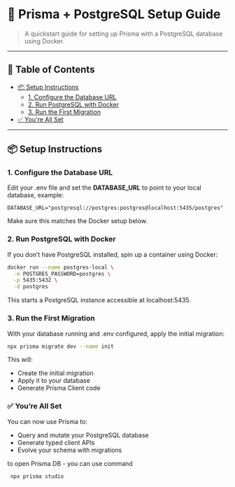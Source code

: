 # 📘 Prisma + PostgreSQL Setup Guide

> A quickstart guide for setting up Prisma with a PostgreSQL database using Docker.

---

## 🧭 Table of Contents

- [📦 Setup Instructions](#-setup-instructions)
    - [1. Configure the Database URL](#1-configure-the-database-url)
    - [2. Run PostgreSQL with Docker](#2-run-postgresql-with-docker)
    - [3. Run the First Migration](#3-run-the-first-migration)
- [✅ You're All Set](#-youre-all-set)

---

## 📦 Setup Instructions

### 1. Configure the Database URL

Edit your .env file and set the <b>DATABASE_URL</b> to point to your local database, example:

```DATABASE_URL="postgresql://postgres:postgres@localhost:5435/postgres"```

Make sure this matches the Docker setup below.

### 2. Run PostgreSQL with Docker

If you don’t have PostgreSQL installed, spin up a container using Docker:

``` bash
docker run --name postgres-local \
  -e POSTGRES_PASSWORD=postgres \
  -p 5435:5432 \
  -d postgres
```

This starts a PostgreSQL instance accessible at localhost:5435.

### 3. Run the First Migration

With your database running and .env configured, apply the initial migration:

```bash 
npx prisma migrate dev --name init
```

This will:
<ul>
    <li>Create the initial migration</li>
    <li>Apply it to your database</li>
    <li>Generate Prisma Client code</li>
</ul>

### ✅ You’re All Set

You can now use Prisma to:
<ul>
    <li>Query and mutate your PostgreSQL database</li>
    <li>Generate typed client APIs</li>
    <li>Evolve your schema with migrations</li>
</ul>


to open Prisma DB - you can use command

```bash
 npx prisma studio
 ```


